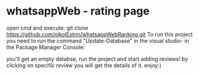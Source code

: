 # whatsappWeb - rating page

open cmd and execute: git clone https://github.com/nikolEstrin/whatsappWebRanking.git
To run this project you need to run the command "Update-Database"
in the visual studio- in the Package Manager Console:

you'll get an empty databse, run the project and start adding reviews!
by clicking on specific review you will get the details of it.
enjoy:)
